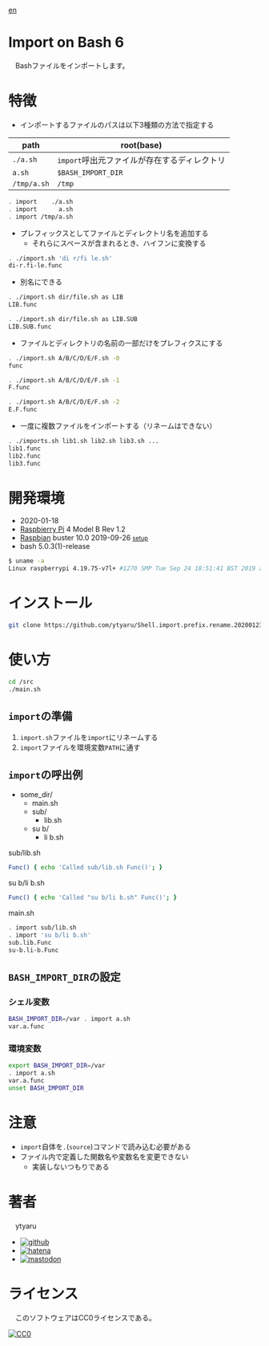 [en](./README.md)

# Import on Bash 6

　Bashファイルをインポートします。

# 特徴

* インポートするファイルのパスは以下3種類の方法で指定する

path|root(base)
----|----------
`./a.sh`|`import`呼出元ファイルが存在するディレクトリ
`a.sh`|`$BASH_IMPORT_DIR`
`/tmp/a.sh`|`/tmp`

```sh
. import    ./a.sh
. import      a.sh
. import /tmp/a.sh
```

* プレフィックスとしてファイルとディレクトリ名を追加する
    * それらにスペースが含まれるとき、ハイフンに変換する

```sh
. ./import.sh 'di r/fi le.sh'
di-r.fi-le.func
```

* 別名にできる

```sh
. ./import.sh dir/file.sh as LIB
LIB.func
```
```sh
. ./import.sh dir/file.sh as LIB.SUB
LIB.SUB.func
```

* ファイルとディレクトリの名前の一部だけをプレフィクスにする

```sh
. ./import.sh A/B/C/D/E/F.sh -0
func
```
```sh
. ./import.sh A/B/C/D/E/F.sh -1
F.func
```
```sh
. ./import.sh A/B/C/D/E/F.sh -2
E.F.func
```

* 一度に複数ファイルをインポートする（リネームはできない）

```sh
. ./imports.sh lib1.sh lib2.sh lib3.sh ...
lib1.func
lib2.func
lib3.func
```

# 開発環境

* <time datetime="2020-01-18T15:11:55+0900">2020-01-18</time>
* [Raspbierry Pi](https://ja.wikipedia.org/wiki/Raspberry_Pi) 4 Model B Rev 1.2
* [Raspbian](https://ja.wikipedia.org/wiki/Raspbian) buster 10.0 2019-09-26 <small>[setup](http://ytyaru.hatenablog.com/entry/2019/12/25/222222)</small>
* bash 5.0.3(1)-release

```sh
$ uname -a
Linux raspberrypi 4.19.75-v7l+ #1270 SMP Tue Sep 24 18:51:41 BST 2019 armv7l GNU/Linux
```

# インストール

```sh
git clone https://github.com/ytyaru/Shell.import.prefix.rename.2020012300000
```

# 使い方

```sh
cd /src
./main.sh
```

## `import`の準備

1. `import.sh`ファイルを`import`にリネームする
2. `import`ファイルを環境変数`PATH`に通す

## `import`の呼出例

* some_dir/
    * main.sh
    * sub/
        * lib.sh
    * su b/
        * li b.sh

sub/lib.sh
```sh
Func() { echo 'Called sub/lib.sh Func()'; }
```
su b/li b.sh
```sh
Func() { echo 'Called "su b/li b.sh" Func()'; }
```
main.sh
```sh
. import sub/lib.sh
. import 'su b/li b.sh'
sub.lib.Func
su-b.li-b.Func
```

## `BASH_IMPORT_DIR`の設定

### シェル変数

```sh
BASH_IMPORT_DIR=/var . import a.sh
var.a.func
```

### 環境変数

```sh
export BASH_IMPORT_DIR=/var
. import a.sh
var.a.func
unset BASH_IMPORT_DIR
```

# 注意

* `import`自体を`.`(`source`)コマンドで読み込む必要がある
* ファイル内で定義した関数名や変数名を変更できない
    * 実装しないつもりである

# 著者

　ytyaru

* [![github](http://www.google.com/s2/favicons?domain=github.com)](https://github.com/ytyaru "github")
* [![hatena](http://www.google.com/s2/favicons?domain=www.hatena.ne.jp)](http://ytyaru.hatenablog.com/ytyaru "hatena")
* [![mastodon](http://www.google.com/s2/favicons?domain=mstdn.jp)](https://mstdn.jp/web/accounts/233143 "mastdon")

# ライセンス

　このソフトウェアはCC0ライセンスである。

[![CC0](http://i.creativecommons.org/p/zero/1.0/88x31.png "CC0")](http://creativecommons.org/publicdomain/zero/1.0/deed.ja)

